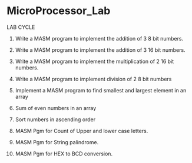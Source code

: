 # MicroProcessor_Lab
LAB CYCLE

1) Write a MASM program to implement the addition of 3 8 bit numbers.

2) Write a MASM program to implement the addition of 3 16 bit numbers.

3) Write a MASM program to implement the multiplication of 2 16 bit numbers.

4) Write a MASM program to implement division of 2 8 bit numbers

5) Implement a MASM program to find smallest and largest element in an array

6) Sum of even numbers in an array

7) Sort numbers in ascending order

8) MASM Pgm for Count of Upper and lower case letters.

9) MASM Pgm for String palindrome.

10) MASM Pgm for HEX to BCD conversion.
